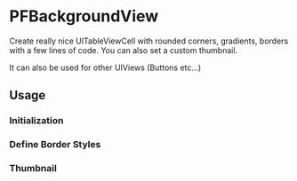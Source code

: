 # PFBackgroundView

Create really nice UITableViewCell with rounded corners, gradients, borders with a few lines of code.
You can also set a custom thumbnail.

It can also be used for other UIViews (Buttons etc…)

## Usage

### Initialization

### Define Border Styles

### Thumbnail